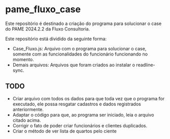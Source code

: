 # pame_fluxo_case

Este repositório é destinado a criação do programa para solucionar o case do PAME 2024.2.2 da Fluxo Consultoria.

Este repositório está dividido da seguinte forma:
- Case_Fluxo.js: Arquivo com o programa para solucionar o case, somente com as funcionalidades do funcionário funcionando no momento.
- Demais arquivos: Arquivos que foram criados ao instalar o readline-sync.


## TODO
- Criar arquivo com todos os dados para que toda vez que o programa for executado, ele possa resgatar cadastros e dados registrados anteriormente.
- Adaptar o código para que, ao programa ser iniciado, leia o arquivo citado acima.
- Corrigir o fato de poder criar funcionários e clientes duplicados.
- Criar o método de ver lista de quartos pelo ciente
